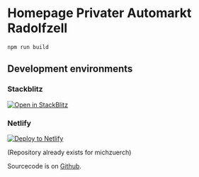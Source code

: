# Homepage Privater Automarkt Radolfzell

```
npm run build
```

## Development environments

### Stackblitz

[![Open in StackBlitz](https://developer.stackblitz.com/img/open_in_stackblitz.svg)](https://stackblitz.com/github/michzuerch/PrivaterAutomarkt5/tree/development)

### Netlify

[![Deploy to Netlify](https://www.netlify.com/img/deploy/button.svg)](https://app.netlify.com/start/deploy?repository=https://github.com/michzuerch/PrivaterAutomarkt5)

(Repository already exists for michzuerch)


Sourcecode is on [Github](https://github.com/michzuerch/PrivaterAutomarkt5).

